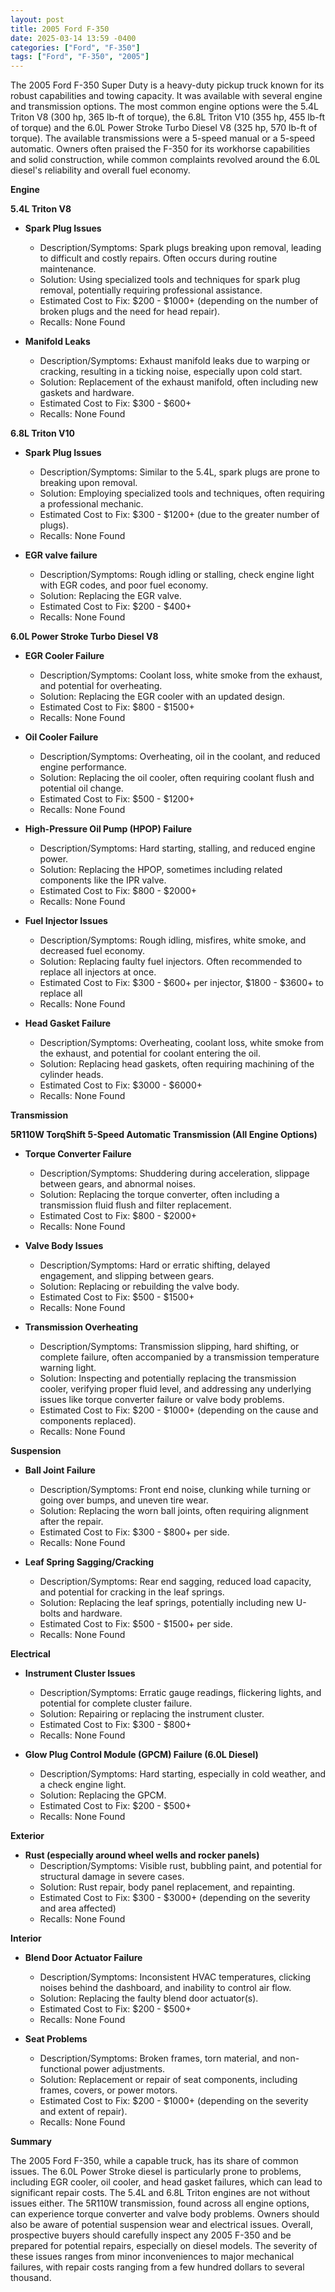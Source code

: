 ```yaml
---
layout: post
title: 2005 Ford F-350
date: 2025-03-14 13:59 -0400
categories: ["Ford", "F-350"]
tags: ["Ford", "F-350", "2005"]
---
```

The 2005 Ford F-350 Super Duty is a heavy-duty pickup truck known for its robust capabilities and towing capacity. It was available with several engine and transmission options. The most common engine options were the 5.4L Triton V8 (300 hp, 365 lb-ft of torque), the 6.8L Triton V10 (355 hp, 455 lb-ft of torque) and the 6.0L Power Stroke Turbo Diesel V8 (325 hp, 570 lb-ft of torque). The available transmissions were a 5-speed manual or a 5-speed automatic. Owners often praised the F-350 for its workhorse capabilities and solid construction, while common complaints revolved around the 6.0L diesel's reliability and overall fuel economy.

**Engine**

**5.4L Triton V8**

*   **Spark Plug Issues**
    *   Description/Symptoms: Spark plugs breaking upon removal, leading to difficult and costly repairs. Often occurs during routine maintenance.
    *   Solution: Using specialized tools and techniques for spark plug removal, potentially requiring professional assistance.
    *   Estimated Cost to Fix: $200 - $1000+ (depending on the number of broken plugs and the need for head repair).
    *   Recalls: None Found

*   **Manifold Leaks**
    *   Description/Symptoms: Exhaust manifold leaks due to warping or cracking, resulting in a ticking noise, especially upon cold start.
    *   Solution: Replacement of the exhaust manifold, often including new gaskets and hardware.
    *   Estimated Cost to Fix: $300 - $600+
    *   Recalls: None Found

**6.8L Triton V10**

*   **Spark Plug Issues**
    *   Description/Symptoms: Similar to the 5.4L, spark plugs are prone to breaking upon removal.
    *   Solution: Employing specialized tools and techniques, often requiring a professional mechanic.
    *   Estimated Cost to Fix: $300 - $1200+ (due to the greater number of plugs).
    *   Recalls: None Found

*   **EGR valve failure**
    *   Description/Symptoms: Rough idling or stalling, check engine light with EGR codes, and poor fuel economy.
    *   Solution: Replacing the EGR valve.
    *   Estimated Cost to Fix: $200 - $400+
    *   Recalls: None Found

**6.0L Power Stroke Turbo Diesel V8**

*   **EGR Cooler Failure**
    *   Description/Symptoms: Coolant loss, white smoke from the exhaust, and potential for overheating.
    *   Solution: Replacing the EGR cooler with an updated design.
    *   Estimated Cost to Fix: $800 - $1500+
    *   Recalls: None Found

*   **Oil Cooler Failure**
    *   Description/Symptoms: Overheating, oil in the coolant, and reduced engine performance.
    *   Solution: Replacing the oil cooler, often requiring coolant flush and potential oil change.
    *   Estimated Cost to Fix: $500 - $1200+
    *   Recalls: None Found

*   **High-Pressure Oil Pump (HPOP) Failure**
    *   Description/Symptoms: Hard starting, stalling, and reduced engine power.
    *   Solution: Replacing the HPOP, sometimes including related components like the IPR valve.
    *   Estimated Cost to Fix: $800 - $2000+
    *   Recalls: None Found

*   **Fuel Injector Issues**
    *   Description/Symptoms: Rough idling, misfires, white smoke, and decreased fuel economy.
    *   Solution: Replacing faulty fuel injectors. Often recommended to replace all injectors at once.
    *   Estimated Cost to Fix: $300 - $600+ per injector, $1800 - $3600+ to replace all
    *   Recalls: None Found

*   **Head Gasket Failure**
    *   Description/Symptoms: Overheating, coolant loss, white smoke from the exhaust, and potential for coolant entering the oil.
    *   Solution: Replacing head gaskets, often requiring machining of the cylinder heads.
    *   Estimated Cost to Fix: $3000 - $6000+
    *   Recalls: None Found

**Transmission**

**5R110W TorqShift 5-Speed Automatic Transmission (All Engine Options)**

*   **Torque Converter Failure**
    *   Description/Symptoms: Shuddering during acceleration, slippage between gears, and abnormal noises.
    *   Solution: Replacing the torque converter, often including a transmission fluid flush and filter replacement.
    *   Estimated Cost to Fix: $800 - $2000+
    *   Recalls: None Found

*   **Valve Body Issues**
    *   Description/Symptoms: Hard or erratic shifting, delayed engagement, and slipping between gears.
    *   Solution: Replacing or rebuilding the valve body.
    *   Estimated Cost to Fix: $500 - $1500+
    *   Recalls: None Found

*   **Transmission Overheating**
    *   Description/Symptoms: Transmission slipping, hard shifting, or complete failure, often accompanied by a transmission temperature warning light.
    *   Solution: Inspecting and potentially replacing the transmission cooler, verifying proper fluid level, and addressing any underlying issues like torque converter failure or valve body problems.
    *   Estimated Cost to Fix: $200 - $1000+ (depending on the cause and components replaced).
    *   Recalls: None Found

**Suspension**

*   **Ball Joint Failure**
    *   Description/Symptoms: Front end noise, clunking while turning or going over bumps, and uneven tire wear.
    *   Solution: Replacing the worn ball joints, often requiring alignment after the repair.
    *   Estimated Cost to Fix: $300 - $800+ per side.
    *   Recalls: None Found

*   **Leaf Spring Sagging/Cracking**
    *   Description/Symptoms: Rear end sagging, reduced load capacity, and potential for cracking in the leaf springs.
    *   Solution: Replacing the leaf springs, potentially including new U-bolts and hardware.
    *   Estimated Cost to Fix: $500 - $1500+ per side.
    *   Recalls: None Found

**Electrical**

*   **Instrument Cluster Issues**
    *   Description/Symptoms: Erratic gauge readings, flickering lights, and potential for complete cluster failure.
    *   Solution: Repairing or replacing the instrument cluster.
    *   Estimated Cost to Fix: $300 - $800+
    *   Recalls: None Found

*   **Glow Plug Control Module (GPCM) Failure (6.0L Diesel)**
    *   Description/Symptoms: Hard starting, especially in cold weather, and a check engine light.
    *   Solution: Replacing the GPCM.
    *   Estimated Cost to Fix: $200 - $500+
    *   Recalls: None Found

**Exterior**

*   **Rust (especially around wheel wells and rocker panels)**
    *   Description/Symptoms: Visible rust, bubbling paint, and potential for structural damage in severe cases.
    *   Solution: Rust repair, body panel replacement, and repainting.
    *   Estimated Cost to Fix: $300 - $3000+ (depending on the severity and area affected)
    *   Recalls: None Found

**Interior**

*   **Blend Door Actuator Failure**
    *   Description/Symptoms: Inconsistent HVAC temperatures, clicking noises behind the dashboard, and inability to control air flow.
    *   Solution: Replacing the faulty blend door actuator(s).
    *   Estimated Cost to Fix: $200 - $500+
    *   Recalls: None Found

*   **Seat Problems**
    * Description/Symptoms: Broken frames, torn material, and non-functional power adjustments.
    * Solution: Replacement or repair of seat components, including frames, covers, or power motors.
    * Estimated Cost to Fix: $200 - $1000+ (depending on the severity and extent of repair).
    * Recalls: None Found

**Summary**

The 2005 Ford F-350, while a capable truck, has its share of common issues. The 6.0L Power Stroke diesel is particularly prone to problems, including EGR cooler, oil cooler, and head gasket failures, which can lead to significant repair costs. The 5.4L and 6.8L Triton engines are not without issues either. The 5R110W transmission, found across all engine options, can experience torque converter and valve body problems. Owners should also be aware of potential suspension wear and electrical issues. Overall, prospective buyers should carefully inspect any 2005 F-350 and be prepared for potential repairs, especially on diesel models. The severity of these issues ranges from minor inconveniences to major mechanical failures, with repair costs ranging from a few hundred dollars to several thousand.


